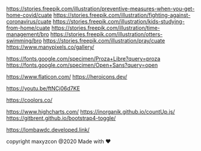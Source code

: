 <!-- Assets -->
https://stories.freepik.com/illustration/preventive-measures-when-you-get-home-covid/cuate
https://stories.freepik.com/illustration/fighting-against-coronavirus/cuate
https://stories.freepik.com/illustration/kids-studying-from-home/cuate
https://stories.freepik.com/illustration/time-management/bro
https://stories.freepik.com/illustration/otters-swimming/bro
https://stories.freepik.com/illustration/pray/cuate
https://www.manypixels.co/gallery/

<!-- Font -->
https://fonts.google.com/specimen/Proza+Libre?query=proza
https://fonts.google.com/specimen/Open+Sans?query=open

<!-- Icons -->
https://www.flaticon.com/
https://heroicons.dev/

<!-- video -->
https://youtu.be/ftNCj06d7KE

<!-- colors -->
https://coolors.co/

<!-- Library -->
https://www.highcharts.com/
https://inorganik.github.io/countUp.js/
https://gitbrent.github.io/bootstrap4-toggle/

<!-- link website -->
https://lombawdc.developed.link/

copyright maxyzcon @2020 
        Made with ❤️

